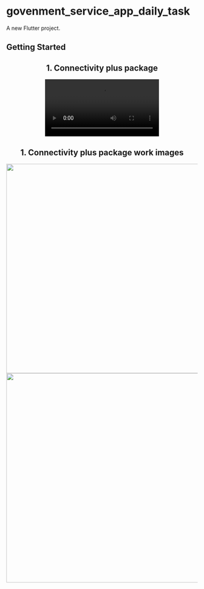 # govenment_service_app_daily_task

A new Flutter project.

## Getting Started

<h2 align="center">1. Connectivity plus package </h2>

<div align="center">
 <video src="https://github.com/user-attachments/assets/9ba8f094-e2c4-4966-a345-f4bd9cc6a2d3" type="video/mp4"> 
</video>
</div>

<h2 align="center">1. Connectivity plus package work images </h2>

<div align="center">
  <img height="550"  src="https://github.com/user-attachments/assets/933662ce-2903-4906-a500-e3d42d6fae3e" />
  <img height="550"  src="https://github.com/user-attachments/assets/1fab781d-8867-466c-aeeb-f978a0818522" />
</div>
